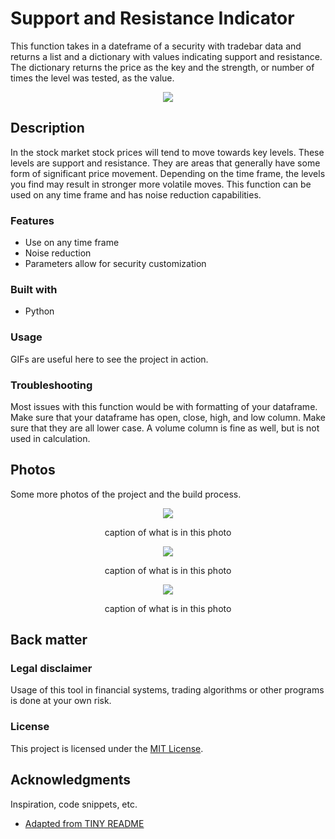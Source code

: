 # Support and Resistance Indicator

This function takes in a dateframe of a security with tradebar data and returns a list and a dictionary with values indicating support and resistance. The dictionary returns the price as the key and the strength, or number of times the level was tested, as the value.

<div align="center">
  <kbd>
    <img src="images/ " />
  </kbd>
</div>

## Description

In the stock market stock prices will tend to move towards key levels. These levels are support and resistance. They are areas that generally have some form of significant price movement. Depending on the time frame, the levels you find may result in stronger more volatile moves. This function can be used on any time frame and has noise reduction capabilities.

### Features

- Use on any time frame
- Noise reduction
- Parameters allow for security customization

### Built with

- Python

### Usage

GIFs are useful here to see the project in action.

### Troubleshooting

Most issues with this function would be with formatting of your dataframe. Make sure that your dataframe has open, close, high, and low column. Make sure that they are all lower case. A volume column is fine as well, but is not used in calculation.

## Photos

Some more photos of the project and the build process.

<div align="center">
  <kbd>
    <img src="images/frank-wang-ogxlyCA1BQc-unsplash.jpg" />
  </kbd>
    
  caption of what is in this photo
</div>

<div align="center">
  <kbd>
    <img src="images/nicolas-thomas-3GZi6OpSDcY-unsplash.jpg" />
  </kbd>
    
  caption of what is in this photo
</div>

<div align="center">
  <kbd>
    <img src="images/sahand-babali-owjrvbyXYyc-unsplash.jpg" />
  </kbd>
    
  caption of what is in this photo
</div>

## Back matter

### Legal disclaimer

Usage of this tool in financial systems, trading algorithms or other programs is done at your own risk. 

### License

This project is licensed under the [MIT License](LICENSE.md).

## Acknowledgments

Inspiration, code snippets, etc.
* [Adapted from TINY README](https://gist.github.com/noperator/4eba8fae61a23dc6cb1fa8fbb9122d45)

